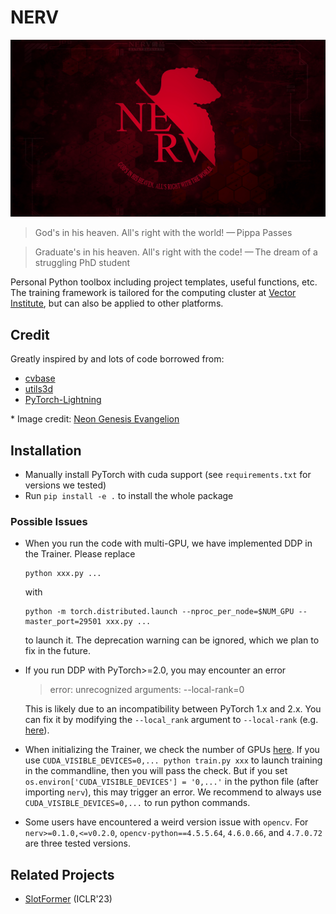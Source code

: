 # NERV

<p align="center"><img src="src/NERV.jpg" alt="NERV" width="800"/></p>

> God's in his heaven. All's right with the world!
> — Pippa Passes

> Graduate's in his heaven. All's right with the code!
> — The dream of a struggling PhD student

Personal Python toolbox including project templates, useful functions, etc.
The training framework is tailored for the computing cluster at [Vector Institute](https://vectorinstitute.ai/), but can also be applied to other platforms.

## Credit

Greatly inspired by and lots of code borrowed from:

-   [cvbase](https://github.com/hellock/cvbase)
-   [utils3d](https://github.com/Steve-Tod/utils3d)
-   [PyTorch-Lightning](https://github.com/PyTorchLightning/pytorch-lightning)

\* Image credit: [Neon Genesis Evangelion](https://en.wikipedia.org/wiki/Neon_Genesis_Evangelion)

## Installation

-   Manually install PyTorch with cuda support (see `requirements.txt` for versions we tested)
-   Run `pip install -e .` to install the whole package

### Possible Issues

-   When you run the code with multi-GPU, we have implemented DDP in the Trainer.
    Please replace

    ```shell
    python xxx.py ...
    ```

    with

    ```shell
    python -m torch.distributed.launch --nproc_per_node=$NUM_GPU --master_port=29501 xxx.py ...
    ```

    to launch it.
    The deprecation warning can be ignored, which we plan to fix in the future.

-   If you run DDP with PyTorch>=2.0, you may encounter an error

    > error: unrecognized arguments: --local-rank=0

    This is likely due to an incompatibility between PyTorch 1.x and 2.x.
    You can fix it by modifying the `--local_rank` argument to `--local-rank` (e.g. [here](https://github.com/Wuziyi616/nerv/blob/4dca106f5b38ddeb98ea496582d490287dd89d7c/nerv/training/train.py#L91)).

-   When initializing the Trainer, we check the number of GPUs [here](https://github.com/Wuziyi616/nerv/blob/e83ac66c6ce30e1ca3d0a287df9d3699ed9ec499/nerv/training/method.py#L117).
    If you use `CUDA_VISIBLE_DEVICES=0,... python train.py xxx` to launch training in the commandline, then you will pass the check.
    But if you set `os.environ['CUDA_VISIBLE_DEVICES'] = '0,...'` in the python file (after importing `nerv`), this may trigger an error.
    We recommend to always use `CUDA_VISIBLE_DEVICES=0,...` to run python commands.

-   Some users have encountered a weird version issue with `opencv`.
    For `nerv>=0.1.0,<=v0.2.0`, `opencv-python==4.5.5.64`, `4.6.0.66`, and `4.7.0.72` are three tested versions.

## Related Projects

-   [SlotFormer](https://github.com/pairlab/SlotFormer) (ICLR'23)

